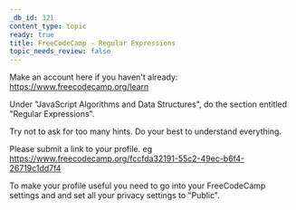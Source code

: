 ```yaml
---
_db_id: 321
content_type: topic
ready: true
title: FreeCodeCamp - Regular Expressions
topic_needs_review: false
---
```


Make an account here if you haven't already: https://www.freecodecamp.org/learn

Under "JavaScript Algorithms and Data Structures", do the section entitled "Regular Expressions".

Try not to ask for too many hints. Do your best to understand everything.

Please submit a link to your profile. eg https://www.freecodecamp.org/fccfda32191-55c2-49ec-b6f4-26719c1dd7f4

To make your profile useful you need to go into your FreeCodeCamp settings and and set all your privacy settings to "Public".